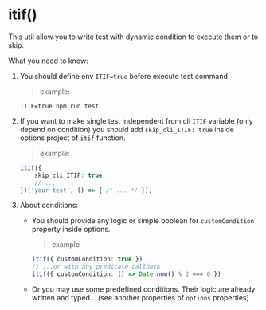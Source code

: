 # itif()

This util allow you to write test with dynamic condition to execute them or to skip.

What you need to know:
1. You should define env `ITIF=true` before execute test command
    > example:
     
    ```
    ITIF=true npm run test
    ```
2. If you want to make single test independent from cli `ITIF` variable (only depend on condition) you should add `skip_cli_ITIF: true` inside options project of `itif` function.
    > example:

    ```ts
    itif({
        skip_cli_ITIF: true,
        // ...
    })('your test', () => { /* ... */ });

    ```
3. About conditions:
    * You should provide any logic or simple boolean for `customCondition` property inside options.
        > example

        ```ts
        itif({ customCondition: true })
        // ...or with any predicate callback
        itif({ customCondition: () => Date.now() % 2 === 0 })
        ```
    * Or you may use some predefined conditions. Their logic are already written and typed... (see another properties of `options` properties)
    
